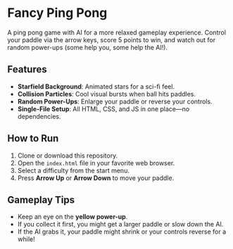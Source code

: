 # Fancy Ping Pong 

A ping pong game with AI for a more relaxed gameplay experience. Control your paddle via the arrow keys, score 5 points to win, and watch out for random power-ups (some help you, some help the AI!).

## Features

- **Starfield Background**: Animated stars for a sci-fi feel.  
- **Collision Particles**: Cool visual bursts when ball hits paddles.  
- **Random Power-Ups**: Enlarge your paddle or reverse your controls.  
- **Single-File Setup**: All HTML, CSS, and JS in one place—no dependencies.

## How to Run

1. Clone or download this repository.  
2. Open the `index.html` file in your favorite web browser.  
3. Select a difficulty from the start menu.  
4. Press **Arrow Up** or **Arrow Down** to move your paddle.  

## Gameplay Tips

- Keep an eye on the **yellow power-up**.  
- If you collect it first, you might get a larger paddle or slow down the AI.  
- If the AI grabs it, your paddle might shrink or your controls reverse for a while!  
